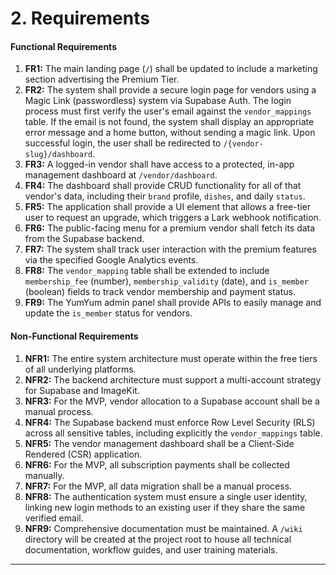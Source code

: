 # 2. Requirements

#### **Functional Requirements**

1.  **FR1:** The main landing page (`/`) shall be updated to include a marketing section advertising the Premium Tier.
2.  **FR2:** The system shall provide a secure login page for vendors using a Magic Link (passwordless) system via Supabase Auth. The login process must first verify the user's email against the `vendor_mappings` table. If the email is not found, the system shall display an appropriate error message and a home button, without sending a magic link. Upon successful login, the user shall be redirected to `/{vendor-slug}/dashboard`.
3.  **FR3:** A logged-in vendor shall have access to a protected, in-app management dashboard at `/vendor/dashboard`.
4.  **FR4:** The dashboard shall provide CRUD functionality for all of that vendor's data, including their `brand` profile, `dishes`, and daily `status`.
5.  **FR5:** The application shall provide a UI element that allows a free-tier user to request an upgrade, which triggers a Lark webhook notification.
6.  **FR6:** The public-facing menu for a premium vendor shall fetch its data from the Supabase backend.
7.  **FR7:** The system shall track user interaction with the premium features via the specified Google Analytics events.
8.  **FR8:** The `vendor_mapping` table shall be extended to include `membership_fee` (number), `membership_validity` (date), and `is_member` (boolean) fields to track vendor membership and payment status.
9.  **FR9:** The YumYum admin panel shall provide APIs to easily manage and update the `is_member` status for vendors.

#### **Non-Functional Requirements**

1.  **NFR1:** The entire system architecture must operate within the free tiers of all underlying platforms.
2.  **NFR2:** The backend architecture must support a multi-account strategy for Supabase and ImageKit.
3.  **NFR3:** For the MVP, vendor allocation to a Supabase account shall be a manual process.
4.  **NFR4:** The Supabase backend must enforce Row Level Security (RLS) across all sensitive tables, including explicitly the `vendor_mappings` table.
5.  **NFR5:** The vendor management dashboard shall be a Client-Side Rendered (CSR) application.
6.  **NFR6:** For the MVP, all subscription payments shall be collected manually.
7.  **NFR7:** For the MVP, all data migration shall be a manual process.
8.  **NFR8:** The authentication system must ensure a single user identity, linking new login methods to an existing user if they share the same verified email.
9.  **NFR9:** Comprehensive documentation must be maintained. A `/wiki` directory will be created at the project root to house all technical documentation, workflow guides, and user training materials.

---
